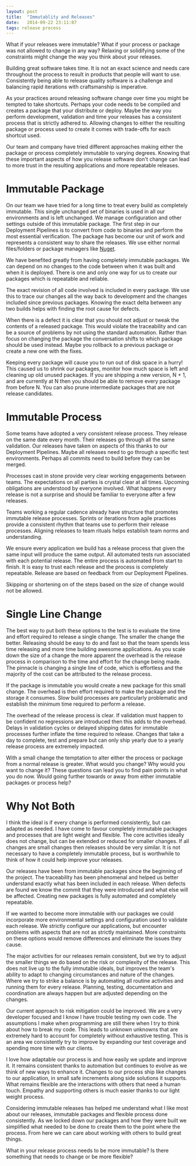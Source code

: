 ```yaml
---
layout: post
title:  "Immutablity and Releases"
date:   2014-09-22 23:11:07
tags: release process
---
```


What if your releases were immutable? What if your process or package was not
allowed to change in any way? Relaxing or solidifying some of the constraints
might change the way you think about your releases.

Building great software takes time. It is not an exact science and needs care
throughout the process to result in products that people will want to use.
Consistently being able to release quality software is a challenge and
balancing rapid iterations with craftsmanship is imperative.

As your practices around releasing software change over time you might be
tempted to take shortcuts. Perhaps your code needs to be compiled and creates
a package that your distribute or deploy. Maybe the way you perform
development, validation and time your releases has a consistent process that is
strictly adhered to. Allowing changes to either the resulting package or
process used to create it comes with trade-offs for each shortcut used.

Our team and company have tried different approaches making either the package
or process completely immutable to varying degrees. Knowing that these
important aspects of how you release software don't change can lead to more
trust in the resulting applications and more repeatable releases.

Immutable Package
===============================================================================

On our team we have tried for a long time to treat every build as completely
immutable. This single unchanged set of binaries is used in all our
environments and is left unchanged. We manage configuration and other settings
outside of this immutable package. The first step in our
Deployment Pipelines is to convert from code to binaries and perform the most
essential verification. The package has become our unit of work and represents
a consistent way to share the releases. We use either normal files/folders or
package managers like [Nuget][nuget].

We have benefited greatly from having completely immutable packages. We
can depend on no changes to the code between when it was built and when it is
deployed. There is one and only one way for us to create our packages which is
repeatable and reliable.

The exact revision of all code involved is included in every package.
We use this to trace our changes all the way back to
development and the changes included since previous packages. Knowing the exact
delta between any two builds helps with finding the root cause for defects.

When there is a defect it is clear that you should not adjust or tweak the
contents of a released package. This would violate the traceability and
can be a source of problems by not using the standard automation.
Rather than focus on changing the package the conversation shifts to which
package should be used instead. Maybe you rollback to a previous package or
create a new one with the fixes.

Keeping every package will cause you to run out of disk space in a hurry! This
caused us to shrink our packages, monitor how much space is left and cleaning
up old unused packages. If you are shipping a new version, N + 1, and are
currently at N then you should be able to remove every package from before N.
You can also prune intermediate packages that are not release candidates.

Immutable Process
===============================================================================

Some teams have adopted a very consistent release process. They release on the
same date every month. Their releases go through all the same validation. Our
releases have taken on aspects of this thanks to our Deployment Pipelines.
Maybe all releases need to go through a specific test environments. Perhaps all
commits need to build before they can be merged.

Processes cast in stone provide very clear working engagements between teams.
The expectations on all parties is crystal clear at all times. Upcoming
obligations are understood by everyone involved. What happens every release is
not a surprise and should be familiar to everyone after a few releases.

Teams working a regular cadence already have structure that promotes immutable
release processes. Sprints or iterations from agile practices provide a
consistent rhythm that teams use to perform their release processes. Aligning
releases to team rituals helps establish team norms and understanding.

We ensure every application we build has a release process that given the same
input will produce the same output. All automated tests run associated with
each potential release. The entire process is automated from start to finish.
It is easy to trust each release and the process is completely repeatable.
Release are based on feedback from our Deployment Pipelines.

Skipping or shortening on of the steps based on the size of change would not be
allowed.

Single Line Change
===============================================================================

The best way to put both these options to the test is to evaluate the time and
effort required to release a single change. The smaller the change the better.
Releasing should be easy to do and fast so that the team spends less time
releasing and more time building awesome applications. As you scale down the
size of a change the more apparent the overhead is the release process in
comparison to the time and effort for the change being made. The pinnacle is
changing a single line of code, which is effortless and the majority of the
cost can be attributed to the release process.

If the package is immutable you would create a new package for this small
change. The overhead is then effort required to make the package and the
storage it consumes. Slow build processes are particularly problematic and
establish the minimum time required to perform a release.

The overhead of the release process is clear. If validation must happen to be
confident no regressions are introduced then this adds to the overhead.
Delays in validation cycles or delayed shipping dates for immutable processes
further inflate the time required to release. Changes that take a day to
complete, test and prepare but can only ship yearly due to a yearly release
process are extremely impacted.

With a small change the temptation to alter either the process or package from
a normal release is greater. What would you change? Why would you want to
change it? These questions can lead you to find pain points in what you do now.
Would going further towards or away from either immutable packages or process
help?

Why Not Both
===============================================================================

I think the ideal is if every change is performed consistently, but can adapted
as needed. I have come to favour completely immutable packages and processes
that are light weight and flexible. The core activities ideally does not change,
but can be extended or reduced for smaller changes. If all changes are small
changes then releases should be very similar. It is not necessary to have a
completely immutable process, but is worthwhile to think of how it could help
improve your releases.

Our releases have been from immutable packages since the beginning of the
project. The traceability has been phenomenal and helped us better understand
exactly what has been included in each release. When defects are found we know
the commit that they were introduced and what else will be affected. Creating
new packages is fully automated and completely repeatable.

If we wanted to become more immutable with our packages we could incorporate
more environmental settings and configuration used to validate each release.
We strictly configure our applications, but encounter problems with aspects
that are not as strictly maintained. More constraints on these options would
remove differences and eliminate the issues they cause.

The major activities for our releases remain consistent, but we try to adjust
the smaller things we do based on the risk or complexity of the release. This
does not live up to the fully immutable ideals, but improves the team's ability
to adapt to changing circumstances and nature of the changes. Where we try to
strike a balance is by automating all routine activities and running them for
every release. Planning, testing, documentation and coordination are always
happen but are adjusted depending on the changes.

Our current approach to risk mitigation could be improved. We are a very
developer focused and I know I have trouble testing my own code. The
assumptions I make when programming are still there when I try to think about
how to break my code. This leads to unknown unknowns that are extremely hard
to account for completely without exhaustive testing. This is an area we
consistently try to improve by expanding our test coverage and spending more
time with our clients.

I love how adaptable our process is and how easily we update and improve it.
It remains consistent thanks to automation but continues to evolve as we think
of new ways to enhance it. Changes to our process ship like changes to our
application, in small safe increments along side solutions it supports. What
remains flexible are the interactions with others that need a human touch.
Empathy and supporting others is much easier thanks to our light weight
process.

Considering immutable releases has helped me understand what I like most about
our releases, immutable packages and flexible process done consistently. As we
locked down our packages and how they were built we simplified what needed to
be done to create them to the point where the process. From here we can care
about working with others to build great things.

What in your release process needs to be more immutable? Is there something
that needs to change or be more flexible?

[nuget]: http://www.nuget.org